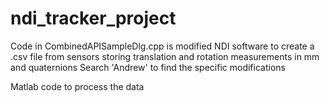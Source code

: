 # ndi_tracker_project
Code in CombinedAPISampleDlg.cpp is modified NDI software to create a .csv file from sensors storing translation and rotation measurements in mm and quaternions 
Search 'Andrew' to find the specific modifications

Matlab code to process the data
